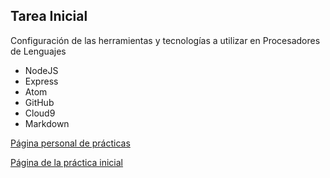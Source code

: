 ## Tarea Inicial

Configuración de las herramientas y tecnologías a utilizar en Procesadores de Lenguajes

* NodeJS
* Express
* Atom
* GitHub
* Cloud9
* Markdown

[Página personal de prácticas](http:/franjpr.github.io/)

[Página de la práctica inicial](http://ull-esit-gradoii-pl.github.io/tareas-iniciales-Franjpr/)
